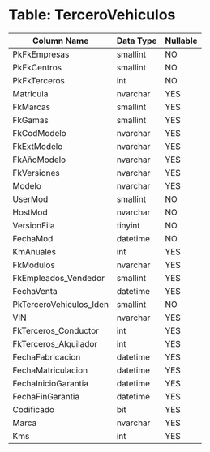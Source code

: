# Table: TerceroVehiculos

| Column Name | Data Type | Nullable |
|-------------|-----------|----------|
| PkFkEmpresas | smallint | NO |
| PkFkCentros | smallint | NO |
| PkFkTerceros | int | NO |
| Matricula | nvarchar | YES |
| FkMarcas | smallint | YES |
| FkGamas | smallint | YES |
| FkCodModelo | nvarchar | YES |
| FkExtModelo | nvarchar | YES |
| FkAñoModelo | nvarchar | YES |
| FkVersiones | nvarchar | YES |
| Modelo | nvarchar | YES |
| UserMod | smallint | NO |
| HostMod | nvarchar | NO |
| VersionFila | tinyint | NO |
| FechaMod | datetime | NO |
| KmAnuales | int | YES |
| FkModulos | nvarchar | YES |
| FkEmpleados_Vendedor | smallint | YES |
| FechaVenta | datetime | YES |
| PkTerceroVehiculos_Iden | smallint | NO |
| VIN | nvarchar | YES |
| FkTerceros_Conductor | int | YES |
| FkTerceros_Alquilador | int | YES |
| FechaFabricacion | datetime | YES |
| FechaMatriculacion | datetime | YES |
| FechaInicioGarantia | datetime | YES |
| FechaFinGarantia | datetime | YES |
| Codificado | bit | YES |
| Marca | nvarchar | YES |
| Kms | int | YES |
